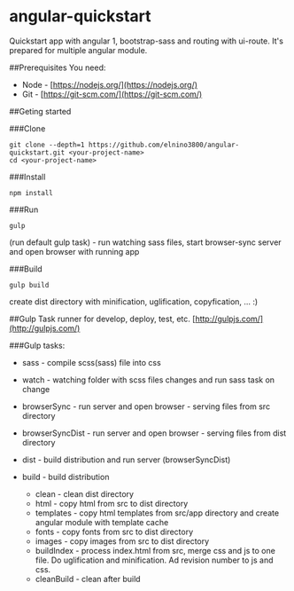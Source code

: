 # angular-quickstart

Quickstart app with angular 1, bootstrap-sass and routing with ui-route.
It's prepared for multiple angular module.

##Prerequisites
You need:
* Node - [https://nodejs.org/](https://nodejs.org/)
* Git - [https://git-scm.com/](https://git-scm.com/)

##Geting started

###Clone
```
git clone --depth=1 https://github.com/elnino3800/angular-quickstart.git <your-project-name>
cd <your-project-name>
```
        
###Install
```
npm install
```

###Run
```
gulp
```
(run default gulp task) - run watching sass files, start browser-sync server and open browser with running app

###Build
```
gulp build
```
create dist directory with minification, uglification, copyfication, ... :)
    
##Gulp
Task runner for develop, deploy, test, etc. [http://gulpjs.com/](http://gulpjs.com/)
    
###Gulp tasks:
* sass - compile scss(sass) file into css
* watch - watching folder with scss files changes and run sass task on change
* browserSync - run server and open browser - serving files from src directory
* browserSyncDist - run server and open browser - serving files from dist directory
* dist - build distribution and run server (browserSyncDist)

* build - build distribution
    * clean - clean dist directory
    * html - copy html from src to dist directory
    * templates - copy html templates from src/app directory and create angular module with template cache
    * fonts - copy fonts from src to dist directory
    * images - copy images from src to dist directory
    * buildIndex - process index.html from src, merge css and js to one file. Do uglification and minification. Ad revision number to js and css.
    * cleanBuild - clean after build